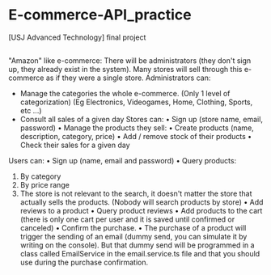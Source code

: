 # E-commerce-API_practice
[USJ Advanced Technology] final project

## 
"Amazon" like e-commerce:
There will be administrators (they don't sign up, they already exist in the system).
Many stores will sell through this e-commerce as if they were a single store.
Administrators can:
* Manage the categories the whole e-commerce. (Only 1 level of categorization) (Eg Electronics, Videogames, Home, Clothing, Sports, etc ...)
* Consult all sales of a given day
Stores can:
•	Sign up (store name, email, password)
•	Manage the products they sell:
•	Create products (name, description, category, price)
•	Add / remove stock of their products
•	Check their sales for a given day



Users can:
•	Sign up (name, email and password)
•	Query products:
1.	By category
2.	By price range
3.	The store is not relevant to the search, it doesn't matter the store that actually sells the products. (Nobody will search products by store)
•	Add reviews to a product
•	Query product reviews
•	Add products to the cart (there is only one cart per user and it is saved until confirmed or canceled)
•	Confirm the purchase.
•	The purchase of a product will trigger the sending of an email (dummy send, you can simulate it by writing on the console). But that dummy send will be programmed in a class called EmailService in the email.service.ts file and that you should use during the purchase confirmation.

